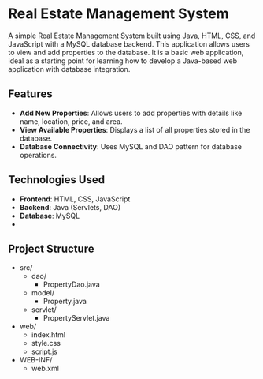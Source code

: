 # Real Estate Management System

A simple Real Estate Management System built using Java, HTML, CSS, and JavaScript with a MySQL database backend.
This application allows users to view and add properties to the database.
It is a basic web application, ideal as a starting point for learning how to develop a Java-based web application with database integration.

## Features

- **Add New Properties**: Allows users to add properties with details like name, location, price, and area.
- **View Available Properties**: Displays a list of all properties stored in the database.
- **Database Connectivity**: Uses MySQL and DAO pattern for database operations.

## Technologies Used

- **Frontend**: HTML, CSS, JavaScript
- **Backend**: Java (Servlets, DAO)
- **Database**: MySQL
- 
## Project Structure
- src/
  - dao/
    - PropertyDao.java
  - model/
    - Property.java
  - servlet/
    - PropertyServlet.java
- web/
  - index.html
  - style.css
  - script.js
- WEB-INF/
  - web.xml
